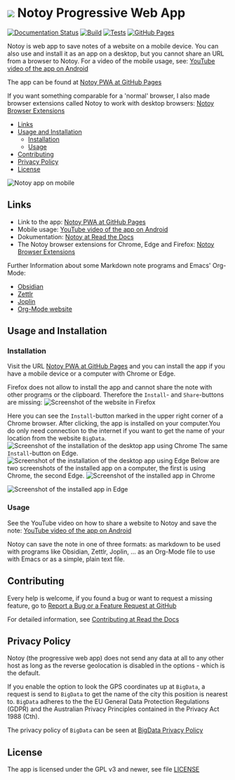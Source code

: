 # ![](./assets/icons/transparent_48.png) Notoy Progressive Web App <!-- omit in toc -->

[![Documentation Status](https://readthedocs.org/projects/notoy-pwa/badge/?version=latest)](https://notoy-pwa.readthedocs.io/en/latest/?badge=latest)
[![Build](https://github.com/Release-Candidate/Notoy-PWA/actions/workflows/build.yml/badge.svg)](https://github.com/Release-Candidate/Notoy-PWA/actions/workflows/build.yml)
[![Tests](https://github.com/Release-Candidate/Notoy-PWA/actions/workflows/tests.yml/badge.svg)](https://github.com/Release-Candidate/Notoy-PWA/actions/workflows/tests.yml)
[![GitHub Pages](https://github.com/Release-Candidate/Notoy-PWA/actions/workflows/pages/pages-build-deployment/badge.svg)](https://github.com/Release-Candidate/Notoy-PWA/actions/workflows/pages/pages-build-deployment)

Notoy is web app to save notes of a website on a mobile device. You can also use and install it as an app on a desktop, but you cannot share an URL from a browser to Notoy. For a video of the mobile usage, see: [YouTube video of the app on Android](https://youtu.be/xJgV62jFl-s)

The app can be found at [Notoy PWA at GitHub Pages](https://release-candidate.github.io/Notoy-PWA/http/index.html)

If you want something comparable for a 'normal' browser, I also made browser extensions called Notoy to work with desktop browsers: [Notoy Browser Extensions](https://github.com/Release-Candidate/Notoy-BrowserExtensions)

- [Links](#links)
- [Usage and Installation](#usage-and-installation)
  - [Installation](#installation)
  - [Usage](#usage)
- [Contributing](#contributing)
- [Privacy Policy](#privacy-policy)
- [License](#license)

![Notoy app on mobile](./docs/images/android.jpg)

## Links

- Link to the app: [Notoy PWA at GitHub Pages](https://release-candidate.github.io/Notoy-PWA/http/index.html)
- Mobile usage: [YouTube video of the app on Android](https://youtu.be/xJgV62jFl-s)
- Dokumentation: [Notoy at Read the Docs](https://readthedocs.org/projects/notoy-pwa/badge/?version=latest)
- The Notoy browser extensions for Chrome, Edge and Firefox: [Notoy Browser Extensions](https://github.com/Release-Candidate/Notoy-BrowserExtensions)

Further Information about some Markdown note programs and Emacs' Org-Mode:

- [Obsidian](https://obsidian.md/)
- [Zettlr](https://zettlr.com/)
- [Joplin](https://joplinapp.org/)
- [Org-Mode website](https://orgmode.org/)

## Usage and Installation

### Installation

Visit the URL [Notoy PWA at GitHub Pages](https://release-candidate.github.io/Notoy-PWA/http/index.html) and you can install the app if you have a mobile device or a computer with Chrome or Edge.

Firefox does not allow to install the app and cannot share the note with other programs or the clipboard. Therefore the `Install`- and `Share`-buttons are missing:
![Screenshot of the website in Firefox](./docs/images/firefox.jpg)

Here you can see the `Install`-button marked in the upper right corner of a Chrome browser. After clicking, the app is installed on your computer.You do only need connection to the internet if you want to get the name of your location from the website `BigData`.
![Screenshot of the installation of the desktop app using Chrome](docs/images/install_chrome_en.jpg)
The same `Install`-button on Edge.
![Screenshot of the installation of the desktop app using Edge](./docs/images/install_edge_en.jpg)
Below are two screenshots of the installed app on a computer, the first is using Chrome, the second Edge.
![Screenshot of the installed app in Chrome](./docs/images/installed_chrome_en.jpg)

![Screenshot of the installed app in Edge](docs/images/installed_edge_en.jpg)

### Usage

See the YouTube video on how to share a website to Notoy and save the note: [YouTube video of the app on Android](https://youtu.be/xJgV62jFl-s)

Notoy can save the note in one of three formats: as markdown to be used with programs like Obsidian, Zettlr, Joplin, ... as an Org-Mode file to use with Emacs or as a simple, plain text file.

## Contributing

Every help is welcome, if you found a bug or want to request a missing feature, go to [Report a Bug or a Feature Request at GitHub](https://github.com/Release-Candidate/Notoy-PWA/issues/new/choose)

For detailed information, see [Contributing at Read the Docs](https://notoy-pwa.readthedocs.io/en/latest/contributing/)

## Privacy Policy

Notoy (the progressive web app) does not send any data at all to any other host as long as the reverse geolocation is disabled in the options - which is the default.

If you enable the option to look the GPS coordinates up at `BigData`, a request is send to `BigData` to get the name of the city this position is nearest to. `BigData` adheres to the the EU General Data Protection Regulations (GDPR) and the Australian Privacy Principles contained in the Privacy Act 1988 (Cth).

The privacy policy of `BigData` can be seen at [BigData Privacy Policy](https://www.bigdatacloud.com/privacy-and-cookie-policy)

## License

The app is licensed under the GPL v3 and newer, see file [LICENSE](./LICENSE)
